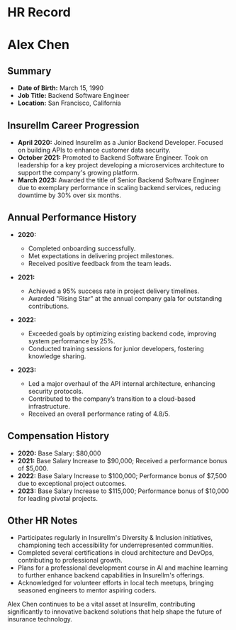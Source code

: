 # HR Record

# Alex Chen

## Summary
- **Date of Birth:** March 15, 1990  
- **Job Title:** Backend Software Engineer  
- **Location:** San Francisco, California  

## Insurellm Career Progression
- **April 2020:** Joined Insurellm as a Junior Backend Developer. Focused on building APIs to enhance customer data security.
- **October 2021:** Promoted to Backend Software Engineer. Took on leadership for a key project developing a microservices architecture to support the company's growing platform.
- **March 2023:** Awarded the title of Senior Backend Software Engineer due to exemplary performance in scaling backend services, reducing downtime by 30% over six months.

## Annual Performance History
- **2020:**  
  - Completed onboarding successfully.  
  - Met expectations in delivering project milestones.  
  - Received positive feedback from the team leads.

- **2021:**  
  - Achieved a 95% success rate in project delivery timelines.  
  - Awarded "Rising Star" at the annual company gala for outstanding contributions.  

- **2022:**  
  - Exceeded goals by optimizing existing backend code, improving system performance by 25%.  
  - Conducted training sessions for junior developers, fostering knowledge sharing.  

- **2023:**  
  - Led a major overhaul of the API internal architecture, enhancing security protocols.  
  - Contributed to the company’s transition to a cloud-based infrastructure.  
  - Received an overall performance rating of 4.8/5.

## Compensation History
- **2020:** Base Salary: $80,000  
- **2021:** Base Salary Increase to $90,000; Received a performance bonus of $5,000.  
- **2022:** Base Salary Increase to $100,000; Performance bonus of $7,500 due to exceptional project outcomes.  
- **2023:** Base Salary Increase to $115,000; Performance bonus of $10,000 for leading pivotal projects.

## Other HR Notes
- Participates regularly in Insurellm's Diversity & Inclusion initiatives, championing tech accessibility for underrepresented communities.
- Completed several certifications in cloud architecture and DevOps, contributing to professional growth.
- Plans for a professional development course in AI and machine learning to further enhance backend capabilities in Insurellm's offerings.
- Acknowledged for volunteer efforts in local tech meetups, bringing seasoned engineers to mentor aspiring coders.  

Alex Chen continues to be a vital asset at Insurellm, contributing significantly to innovative backend solutions that help shape the future of insurance technology.